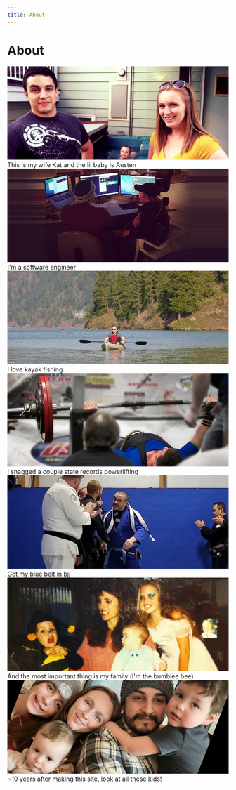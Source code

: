 ```yaml
---
title: About
---
```


# About

<!-- Imags 960x406 -->

<div class="text-center">
<img class="image-full-width" alt="Me, my kiddo Austen and my wife Kat" src="../images/eric_and_kat.jpg">

<div class="about-text">This is my wife Kat and the lil baby is Austen</div>

<img class="image-full-width" alt="Software Engineering" src="../images/development.png">
<div class="about-text">I'm a software engineer</div>

<img class="image-full-width" alt="Kayaking in Coeur d'Alene" src="../images/kayak.jpg">
<div class="about-text">I love kayak fishing</div>

<img class="image-full-width" alt="Powerlifting" src="../images/powerlifting.jpg">
<div class="about-text">I snagged a couple state records powerlifting</div>

<img class="image-full-width" alt="Jiu-Jitsu" src="../images/jiu-jitsu.jpg">
<div class="about-text">Got my blue belt in bjj</div>

<img class="image-full-width" alt="My family" src="../images/family.jpg">
<div class="about-text">And the most important thing is my family (I'm the bumblee bee)</div>

<img class="image-full-width" alt="My family" src="../images/keedz.jpg">
<div class="about-text">~10 years after making this site, look at all these kids!</div>
</div>
